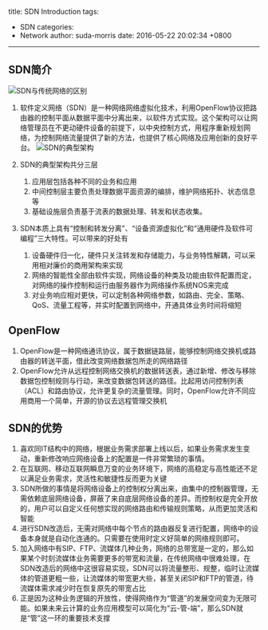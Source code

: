 title: SDN Introduction
tags:
  - SDN
categories:
  - Network
author: suda-morris
date: 2016-05-22 20:02:34 +0800
---
## SDN简介
![SDN与传统网络的区别](http://i.imgur.com/xgAZ7qZ.jpg)

1. 软件定义网络（SDN）是一种网络网络虚拟化技术，利用OpenFlow协议把路由器的控制平面从数据平面中分离出来，以软件方式实现。这个架构可以让网络管理员在不更动硬件设备的前提下，以中央控制方式，用程序重新规划网络，为控制网络流量提供了新的方法，也提供了核心网络及应用创新的良好平台。
![SDN的典型架构](http://i.imgur.com/QqFZ9Jo.jpg)

2. SDN的典型架构共分三层
	1. 应用层包括各种不同的业务和应用
	2. 中间控制层主要负责处理数据平面资源的编排，维护网络拓扑、状态信息等
	3. 基础设施层负责基于流表的数据处理、转发和状态收集。
3. SDN本质上具有“控制和转发分离”、“设备资源虚拟化”和“通用硬件及软件可编程”三大特性。可以带来的好处有
	1. 设备硬件归一化，硬件只关注转发和存储能力，与业务特性解耦，可以采用相对廉价的商用架构来实现
	2. 网络的智能性全部由软件实现，网络设备的种类及功能由软件配置而定，对网络的操作控制和运行由服务器作为网络操作系统NOS来完成
	3. 对业务响应相对更快，可以定制各种网络参数，如路由、完全、策略、QoS、流量工程等，并实时配置到网络中，开通具体业务时间将缩短

## OpenFlow
1. OpenFlow是一种网络通讯协议，属于数据链路层，能够控制网络交换机或路由器的转送平面，借此改变网络数据包所走的网络路径
2. OpenFlow允许从远程控制网络交换机的数据转送表，通过新增、修改与移除数据包控制规则与行动，来改变数据包转送的路径。比起用访问控制列表（ACL）和路由协议，允许更复杂的流量管理。同时，OpenFlow允许不同应用商用一个简单，开源的协议去远程管理交换机

## SDN的优势
1. 喜欢同IT结构中的网络，根据业务需求部署上线以后，如果业务需求发生变动，重新修改响应网络设备上的配置是一件非常繁琐的事情。
2. 在互联网、移动互联网瞬息万变的业务环境下，网络的高稳定与高性能还不足以满足业务需求，灵活性和敏捷性反而更为关键
3. SDN所做的事情是将网络设备上的控制权分离出来，由集中的控制器管理，无需依赖底层网络设备，屏蔽了来自底层网络设备的差异。而控制权是完全开放的，用户可以自定义任何想实现的网络路由和传输规则策略，从而更加灵活和智能
4. 进行SDN改造后，无需对网络中每个节点的路由器反复进行配置，网络中的设备本身就是自动化连通的。只需要在使用时定义好简单的网络规则即可。
5. 加入网络中有SIP、FTP、流媒体几种业务，网络的总带宽是一定的，那么如果某个时刻流媒体业务需要更多的带宽和流量，在传统网络中很难处理，在SDN改造后的网络中这很容易实现，SDN可以将流量整形、规整，临时让流媒体的管道更粗一些，让流媒体的带宽更大些，甚至关闭SIP和FTP的管道，待流媒体需求减少时在恢复原先的带宽占比
6. 正是因为这种业务逻辑的开放性，使得网络作为“管道”的发展空间变为无限可能。如果未来云计算的业务应用模型可以简化为“云-管-端”，那么SDN就是“管”这一环的重要技术支撑
